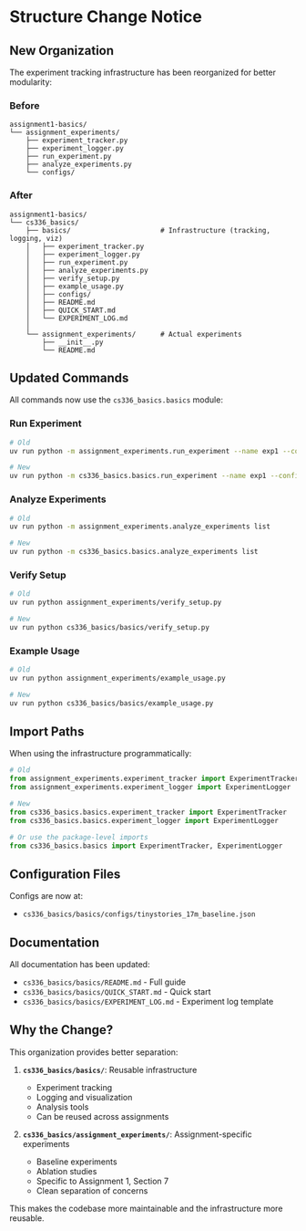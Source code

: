 # Structure Change Notice

## New Organization

The experiment tracking infrastructure has been reorganized for better modularity:

### Before
```
assignment1-basics/
└── assignment_experiments/
    ├── experiment_tracker.py
    ├── experiment_logger.py
    ├── run_experiment.py
    ├── analyze_experiments.py
    └── configs/
```

### After
```
assignment1-basics/
└── cs336_basics/
    ├── basics/                      # Infrastructure (tracking, logging, viz)
    │   ├── experiment_tracker.py
    │   ├── experiment_logger.py
    │   ├── run_experiment.py
    │   ├── analyze_experiments.py
    │   ├── verify_setup.py
    │   ├── example_usage.py
    │   ├── configs/
    │   ├── README.md
    │   ├── QUICK_START.md
    │   └── EXPERIMENT_LOG.md
    │
    └── assignment_experiments/      # Actual experiments
        ├── __init__.py
        └── README.md
```

## Updated Commands

All commands now use the `cs336_basics.basics` module:

### Run Experiment
```bash
# Old
uv run python -m assignment_experiments.run_experiment --name exp1 --config ...

# New
uv run python -m cs336_basics.basics.run_experiment --name exp1 --config ...
```

### Analyze Experiments
```bash
# Old
uv run python -m assignment_experiments.analyze_experiments list

# New
uv run python -m cs336_basics.basics.analyze_experiments list
```

### Verify Setup
```bash
# Old
uv run python assignment_experiments/verify_setup.py

# New
uv run python cs336_basics/basics/verify_setup.py
```

### Example Usage
```bash
# Old
uv run python assignment_experiments/example_usage.py

# New
uv run python cs336_basics/basics/example_usage.py
```

## Import Paths

When using the infrastructure programmatically:

```python
# Old
from assignment_experiments.experiment_tracker import ExperimentTracker
from assignment_experiments.experiment_logger import ExperimentLogger

# New
from cs336_basics.basics.experiment_tracker import ExperimentTracker
from cs336_basics.basics.experiment_logger import ExperimentLogger

# Or use the package-level imports
from cs336_basics.basics import ExperimentTracker, ExperimentLogger
```

## Configuration Files

Configs are now at:
- `cs336_basics/basics/configs/tinystories_17m_baseline.json`

## Documentation

All documentation has been updated:
- `cs336_basics/basics/README.md` - Full guide
- `cs336_basics/basics/QUICK_START.md` - Quick start
- `cs336_basics/basics/EXPERIMENT_LOG.md` - Experiment log template

## Why the Change?

This organization provides better separation:

1. **`cs336_basics/basics/`**: Reusable infrastructure
   - Experiment tracking
   - Logging and visualization
   - Analysis tools
   - Can be reused across assignments

2. **`cs336_basics/assignment_experiments/`**: Assignment-specific experiments
   - Baseline experiments
   - Ablation studies
   - Specific to Assignment 1, Section 7
   - Clean separation of concerns

This makes the codebase more maintainable and the infrastructure more reusable.
